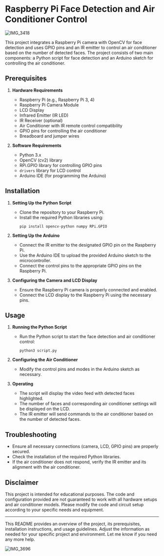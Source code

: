 
# Raspberry Pi Face Detection and Air Conditioner Control

![IMG_3418](https://github.com/vanshksingh/RPI_AC_Control/assets/114809624/355f19f1-f731-4b2b-97be-8632e7abe6ef)



This project integrates a Raspberry Pi camera with OpenCV for face detection and uses GPIO pins and an IR emitter to control an air conditioner based on the number of detected faces. The project consists of two main components: a Python script for face detection and an Arduino sketch for controlling the air conditioner.

## Prerequisites

1. **Hardware Requirements**
    - Raspberry Pi (e.g., Raspberry Pi 3, 4)
    - Raspberry Pi Camera Module
    - LCD Display
    - Infrared Emitter (IR LED)
    - IR Receiver (optional)
    - Air Conditioner with IR remote control compatibility
    - GPIO pins for controlling the air conditioner
    - Breadboard and jumper wires

2. **Software Requirements**
    - Python 3.x
    - OpenCV (cv2) library
    - RPi.GPIO library for controlling GPIO pins
    - `drivers` library for LCD control
    - Arduino IDE (for programming the Arduino)

## Installation

1. **Setting Up the Python Script**
    - Clone the repository to your Raspberry Pi.
    - Install the required Python libraries using:
      ```shell
      pip install opencv-python numpy RPi.GPIO
      ```

2. **Setting Up the Arduino**
    - Connect the IR emitter to the designated GPIO pin on the Raspberry Pi.
    - Use the Arduino IDE to upload the provided Arduino sketch to the microcontroller.
    - Connect the control pins to the appropriate GPIO pins on the Raspberry Pi.

3. **Configuring the Camera and LCD Display**
    - Ensure the Raspberry Pi camera is properly connected and enabled.
    - Connect the LCD display to the Raspberry Pi using the necessary pins.

## Usage

1. **Running the Python Script**
    - Run the Python script to start the face detection and air conditioner control:
      ```shell
      python3 script.py
      ```

2. **Configuring the Air Conditioner**
    - Modify the control pins and modes in the Arduino sketch as necessary.

3. **Operating**
    - The script will display the video feed with detected faces highlighted.
    - The number of faces and corresponding air conditioner settings will be displayed on the LCD.
    - The IR emitter will send commands to the air conditioner based on the number of detected faces.

## Troubleshooting

- Ensure all necessary connections (camera, LCD, GPIO pins) are properly secured.
- Check the installation of the required Python libraries.
- If the air conditioner does not respond, verify the IR emitter and its alignment with the air conditioner.

## Disclaimer

This project is intended for educational purposes. The code and configuration provided are not guaranteed to work with all hardware setups and air conditioner models. Please modify the code and circuit setup according to your specific needs and equipment.

---

This README provides an overview of the project, its prerequisites, installation instructions, and usage guidelines. Adjust the information as needed for your specific project and environment. Let me know if you need any more help.

![IMG_3696](https://github.com/vanshksingh/RPI_AC_Control/assets/114809624/990bd947-2244-4ada-b4dd-9287d6784f5c)

